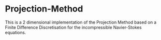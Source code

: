 # Projection-Method

This is a 2 dimensional implementation of the Projection Method based on a Finite Difference Discretisation for the incompressible Navier-Stokes equations.
